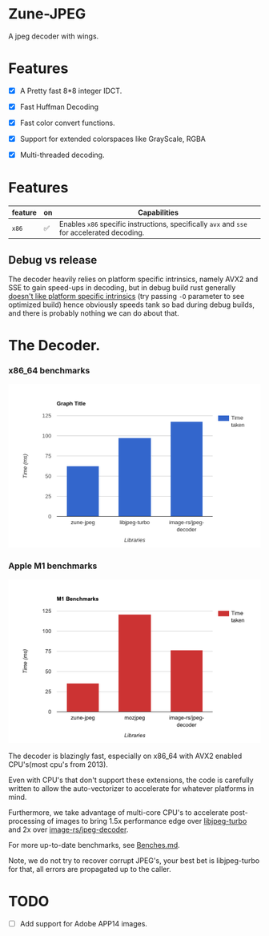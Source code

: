 # Zune-JPEG

A jpeg decoder with wings.

# Features

- [x] A Pretty fast 8*8 integer IDCT.
- [x] Fast Huffman Decoding
- [x] Fast color convert functions.
- [x] Support for extended colorspaces like GrayScale, RGBA
- [X] Multi-threaded decoding.


# Features  

|feature|on|Capabilities|
|-------|---|------------|
|`x86`| ✅ | Enables `x86` specific instructions, specifically `avx` and `sse` for accelerated decoding.|

## Debug vs release
The decoder heavily relies on platform specific intrinsics, namely AVX2 and SSE to gain speed-ups in decoding, 
but in debug build rust generally [doesn't like platform specific intrinsics](https://godbolt.org/z/vPq57z13b) (try passing `-O` parameter to see optimized build) hence obviously speeds tank so bad during debug builds, and there is probably nothing
we can do about that.


# The Decoder.

### x86_64 benchmarks
![](bar-graph.png)

### Apple M1 benchmarks
![](bar-graph_m1.png)


The decoder is blazingly fast, especially on x86_64 with AVX2 enabled CPU's(most cpu's from 2013).

Even with CPU's that don't support these extensions, the code is carefully written to allow the auto-vectorizer to
accelerate for whatever platforms in mind.

Furthermore, we take advantage of multi-core CPU's to accelerate post-processing of images to bring 1.5x performance edge 
over [libjpeg-turbo] and 2x over [image-rs/jpeg-decoder].

For more up-to-date benchmarks, see [Benches.md](/Benches.md).

Note, we do not try to recover corrupt JPEG's, your best bet is libjpeg-turbo for that, all errors are propagated
up to the caller.

# TODO
- [ ] Add support for Adobe APP14 images.


[libjpeg-turbo]:https://github.com/libjpeg-turbo/libjpeg-turbo/

[image-rs/jpeg-decoder]:https://github.com/image-rs/jpeg-decoder/tree/master/src